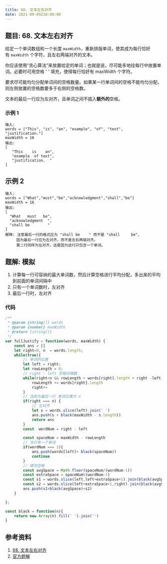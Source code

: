 ```yaml
---
title: 68. 文本左右对齐
date: 2021-09-09Z10:00:00
---
```

## 题目: 68. 文本左右对齐
给定一个单词数组和一个长度 `maxWidth`，重新排版单词，使其成为每行恰好有 `maxWidth` 个字符，且左右两端对齐的文本。

你应该使用“贪心算法”来放置给定的单词；也就是说，尽可能多地往每行中放置单词。必要时可用空格 ' ' 填充，使得每行恰好有 maxWidth 个字符。

要求尽可能均匀分配单词间的空格数量。如果某一行单词间的空格不能均匀分配，则左侧放置的空格数要多于右侧的空格数。

文本的最后一行应为左对齐，且单词之间不插入**额外的**空格。
### 示例 1
```
输入:
words = ["This", "is", "an", "example", "of", "text", "justification."]
maxWidth = 16
输出:
[
   "This    is    an",
   "example  of text",
   "justification.  "
]
```
## 示例 2
```
输入:
words = ["What","must","be","acknowledgment","shall","be"]
maxWidth = 16
输出:
[
  "What   must   be",
  "acknowledgment  ",
  "shall be        "
]
解释: 注意最后一行的格式应为 "shall be    " 而不是 "shall     be",
     因为最后一行应为左对齐，而不是左右两端对齐。       
     第二行同样为左对齐，这是因为这行只包含一个单词。
```

## 题解: 模拟
1. 计算每一行可容纳的最大单词数，然后计算空格进行平均分配，多出来的平均到前面的单词间隔中
2. 只有一个单词数时，左对齐
3. 最后一行时，左对齐

### 代码
```js
/**
 * @param {string[]} words
 * @param {number} maxWidth
 * @return {string[]}
 */
var fullJustify = function(words, maxWidth) {
    const ans = []
    let right=0, n  = words.length;
    while(true){
        // 单词的位置
        let left = right;
        let rowLength = 0;
        // right - left 空格间隔数
        while(right<n && rowLength + words[right].length + right -left <=maxWidth){
            rowLength += words[right].length
            right++
        }
        // 当前为最后一行 单词位置为 n
        if(right === n) {
            // 左对齐
            let s = words.slice(left).join(' ')
            ans.push(s + black(maxWidth - s.length))
            return ans
        }
        const  wordNum = right - left

        const spaceNum = maxWidth - rowLength
        // 当只有一个单词
        if(wordNum === 1){
            ans.push(words[left]+ black(spaceNum))
            continue
        }
        // 填充空格
        const avgSpace = Math.floor(spaceNum/(wordNum-1))
        const extraSpace = spaceNum%(wordNum-1)
        const s1 = words.slice(left,left+extraSpace+1).join(black(avgSpace+1))
        const s2 = words.slice(left+extraSpace+1,right).join(black(avgSpace))
        ans.push(s1+black(avgSpace)+s2)
    }

};

const black = function(n){
    return new Array(n).fill(' ').join('')
}
```

## 参考资料
1. [68. 文本左右对齐](https://leetcode-cn.com/problems/text-justification/)
2. [官方题解](https://leetcode-cn.com/problems/text-justification/solution/wen-ben-zuo-you-dui-qi-by-leetcode-solut-dyeg/)